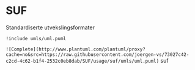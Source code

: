 # SUF

Standardiserte utvekslingsformater

```plantuml
!include umls/uml.puml
```

```![Complete](http://www.plantuml.com/plantuml/proxy?cache=no&src=https://raw.githubusercontent.com/joergen-vs/73027c42-c2cd-4c62-b1f4-2532c0eb8dab/SUF/usage/suf/umls/uml.puml)```
suf

